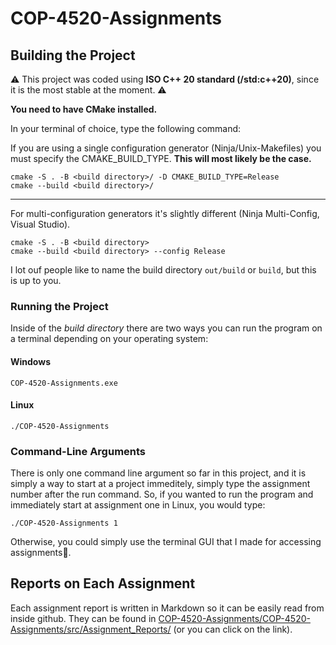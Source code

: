 # COP-4520-Assignments

## Building the Project

⚠️ This project was coded using **ISO C++ 20 standard (/std:c++20)**, since it is the most stable at the moment. ⚠️

**You need to have CMake installed.**

In your terminal of choice, type the following command:

If you are using a single configuration generator (Ninja/Unix-Makefiles) you must specify the CMAKE_BUILD_TYPE. **This will most likely be the case.**

```
cmake -S . -B <build directory>/ -D CMAKE_BUILD_TYPE=Release 
cmake --build <build directory>/
```

---

For multi-configuration generators it's slightly different (Ninja Multi-Config, Visual Studio).

```
cmake -S . -B <build directory>
cmake --build <build directory> --config Release
```

I lot ouf people like to name the build directory `out/build` or `build`, but this is up to you.

### Running the Project
Inside of the *build directory* there are two ways you can run the program on a terminal depending on your operating system:

#### Windows

```
COP-4520-Assignments.exe
```

#### Linux

```
./COP-4520-Assignments
```

### Command-Line Arguments

There is only one command line argument so far in this project, and it is simply a way to start at a project immeditely, simply type the assignment number after the run command. So, if you wanted to run the program and immediately start at assignment one in Linux, you would type:

```
./COP-4520-Assignments 1
```

Otherwise, you could simply use the terminal GUI that I made for accessing assignments🙂.

## Reports on Each Assignment

Each assignment report is written in Markdown so it can be easily read from inside github. They can be found in [COP-4520-Assignments/COP-4520-Assignments/src/Assignment_Reports/](https://github.com/GameDevSlate/COP-4520-Assignments/tree/master/COP-4520-Assignments/src/Assignment_Reports) (or you can click on the link).
